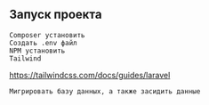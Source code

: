 ## Запуск проекта 
    Composer установить
    Создать .env файл
    NPM установить
    Tailwind
https://tailwindcss.com/docs/guides/laravel

    Мигрировать базу данных, а также засидить данные
